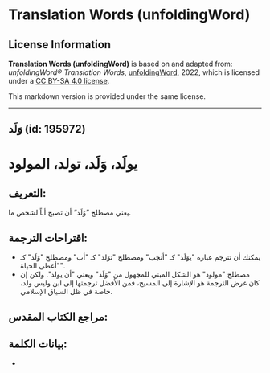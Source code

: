 # Translation Words (unfoldingWord)

## License Information

**Translation Words (unfoldingWord)** is based on and adapted from: _unfoldingWord® Translation Words_, [unfoldingWord](https://unfoldingword.org/utw), 2022, which is licensed under a [CC BY-SA 4.0 license](https://creativecommons.org/licenses/by-sa/4.0/legalcode.en).

This markdown version is provided under the same license.



--------------------------------

## وَلَد (id: 195972)

يولَد، وَلَد، تولد، المولود
===========================

التعريف:
--------

يعني مصطلح ”وَلَد“ أن تصبح أباً لشخص ما.

اقتراحات الترجمة:
-----------------

* يمكنك أن تترجم عبارة "يوَلَد" كـ "أنجب" ومصطلح "توَلد" كـ "أب" ومصطلح "وَلَد" كـ "أعطى الحياة".
* مصطلح "مولود" هو الشكل المبني للمجهول من "وَلَد" ويعني "أن يولد". ولكن إن كان غرض الترجمة هو الإشارة إلى المسيح، فمن الأفضل ترجمتها إلى ابن وليس ولد، خاصة في ظل السياق الإسلامي.

مراجع الكتاب المقدس:
--------------------

بيانات الكلمة:
--------------

* 


